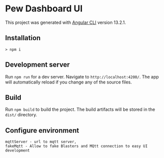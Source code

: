# Pew Dashboard UI

This project was generated with [Angular CLI](https://github.com/angular/angular-cli) version 13.2.1.

## Installation
```
> npm i
```

## Development server

Run `npm run` for a dev server. Navigate to `http://localhost:4200/`. The app will automatically reload if you change any of the source files.

## Build

Run `npm build` to build the project. The build artifacts will be stored in the `dist/` directory.

## Configure environment

```
mqttServer - url to mqtt server,
fakeMqtt - Allow to fake Blasters and MQtt connection to easy UI development
```
